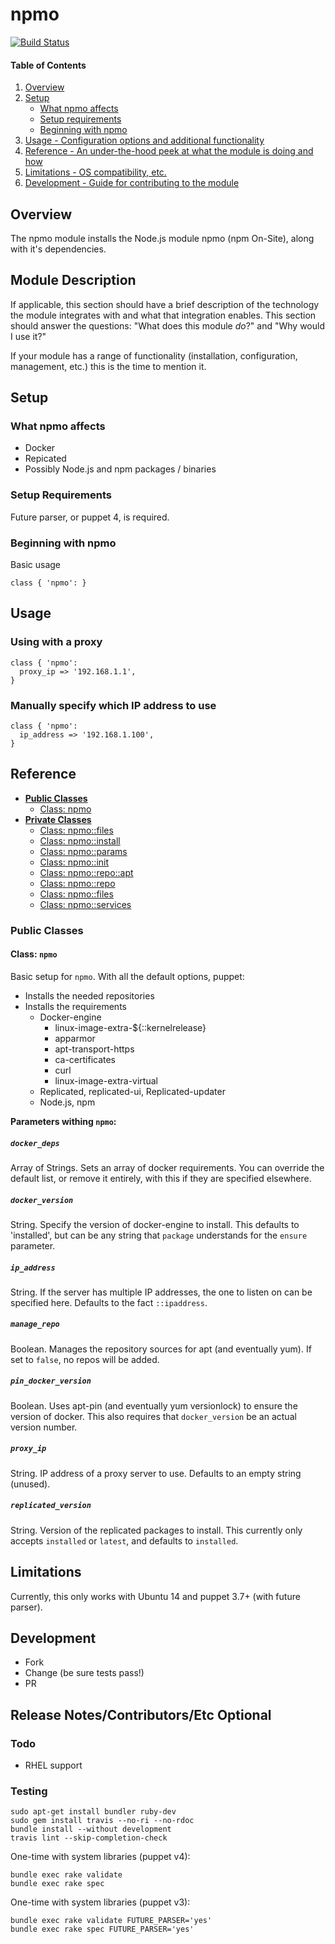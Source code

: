 # npmo
[![Build Status](https://travis-ci.org/x3dfxjunkie/puppet-npmo.svg?branch=master)](https://travis-ci.org/x3dfxjunkie/puppet-npmo)

#### Table of Contents

1. [Overview](#overview)
3. [Setup](#setup)
    * [What npmo affects](#what-npmo-affects)
    * [Setup requirements](#setup-requirements)
    * [Beginning with npmo](#beginning-with-npmo)
4. [Usage - Configuration options and additional functionality](#usage)
5. [Reference - An under-the-hood peek at what the module is doing and how](#reference)
5. [Limitations - OS compatibility, etc.](#limitations)
6. [Development - Guide for contributing to the module](#development)

## Overview

The npmo module installs the Node.js module npmo (npm On-Site), along with it's
dependencies.

## Module Description

If applicable, this section should have a brief description of the technology
the module integrates with and what that integration enables. This section
should answer the questions: "What does this module *do*?" and "Why would I use
it?"

If your module has a range of functionality (installation, configuration,
management, etc.) this is the time to mention it.

## Setup

### What npmo affects

* Docker
* Repicated
* Possibly Node.js and npm packages / binaries

### Setup Requirements

Future parser, or puppet 4, is required.

### Beginning with npmo

Basic usage

~~~puppet
class { 'npmo': }
~~~

## Usage

### Using with a proxy

~~~puppet
class { 'npmo':
  proxy_ip => '192.168.1.1',
}
~~~

### Manually specify which IP address to use

~~~puppet
class { 'npmo':
  ip_address => '192.168.1.100',
}
~~~

## Reference

- [**Public Classes**](#public-classes)
    - [Class: npmo](#class-npmo)
- [**Private Classes**](#private-classes)
    - [Class: npmo::files](#class-npmo_files)
    - [Class: npmo::install](#class-npmo_install)
    - [Class: npmo::params](#class-npmo_params)
    - [Class: npmo::init](#class-npmo_init)
    - [Class: npmo::repo::apt](#class-npmo_repo_apt)
    - [Class: npmo::repo](#class-npmo_repo)
    - [Class: npmo::files](#class-npmo_files)
    - [Class: npmo::services](#class-npmo_services)

### Public Classes

#### Class: `npmo`

Basic setup for `npmo`.  With all the default options, puppet:
- Installs the needed repositories
- Installs the requirements
    - Docker-engine
        - linux-image-extra-${::kernelrelease}
        - apparmor
        - apt-transport-https
        - ca-certificates
        - curl
        - linux-image-extra-virtual
    - Replicated, replicated-ui, Replicated-updater
    - Node.js, npm

**Parameters withing `npmo`:**

##### `docker_deps`

Array of Strings. Sets an array of docker requirements.  You can override the default list, or remove
it entirely, with this if they are specified elsewhere.

##### `docker_version`

String. Specify the version of docker-engine to install.  This defaults to 'installed',
but can be any string that `package` understands for the `ensure` parameter.

##### `ip_address`

String. If the server has multiple IP addresses, the one to listen on can be specified here.
Defaults to the fact `::ipaddress`.

##### `manage_repo`

Boolean. Manages the repository sources for apt (and eventually yum).  If set to `false`,
no repos will be added.

##### `pin_docker_version`

Boolean. Uses apt-pin (and eventually yum versionlock) to ensure the version of
docker.  This also requires that `docker_version` be an actual version number.

##### `proxy_ip`

String.  IP address of a proxy server to use.  Defaults to an empty string (unused).

##### `replicated_version`

String.  Version of the replicated packages to install.  This currently only accepts
`installed` or `latest`, and defaults to `installed`.

## Limitations

Currently, this only works with Ubuntu 14 and puppet 3.7+ (with future parser).

## Development

- Fork
- Change (be sure tests pass!)
- PR

## Release Notes/Contributors/Etc **Optional**

### Todo

- RHEL support

### Testing

```shell
sudo apt-get install bundler ruby-dev
sudo gem install travis --no-ri --no-rdoc
bundle install --without development
travis lint --skip-completion-check
```

One-time with system libraries (puppet v4):
```shell
bundle exec rake validate
bundle exec rake spec
```

One-time with system libraries (puppet v3):
```shell
bundle exec rake validate FUTURE_PARSER='yes'
bundle exec rake spec FUTURE_PARSER='yes'
```

<!-- Travis-style gauntlet:
```shell
sudo gem install bundler wwtd --no-ri --no-rdoc
curl -sSL https://rvm.io/mpapis.asc | sudo gpg --import -
curl -sL https://get.rvm.io | sudo bash -s stable
sudo usermod -a -G rvm `whoami`
exit
```
```shell
for rvm in $(grep -A5 ^rvm .travis.yml | grep -B5 -oP '\d\.\d\.\d'); do
    rvm install $rvm
    rvm $rvm do gem install bundler --no-ri --no-rdoc
done
rvm use system
wwtd

``` -->